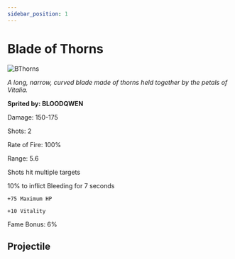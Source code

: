 ```yaml
---
sidebar_position: 1
---
```


# Blade of Thorns

![BThorns](https://vwiki.valorserver.com/api/item/picture/blade%20of%20thorns)

<i>A long, narrow, curved blade made of thorns held together by the petals of Vitalia.</i>

**Sprited by: BLOODQWEN**

Damage: 150-175

Shots: 2

Rate of Fire: 100% 

Range: 5.6

Shots hit multiple targets

10% to inflict Bleeding for 7 seconds

    +75 Maximum HP
    
    +10 Vitality

Fame Bonus: 6%

## Projectile
